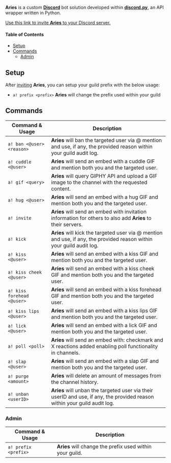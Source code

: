 **Aries** is a custom [**Discord**](https://discord.com/) bot solution developed within [**discord.py**](https://github.com/Rapptz/discord.py), an API wrapper written in Python.

[Use this link to invite **Aries** to your Discord server.](https://discord.com/api/oauth2/authorize?client_id=858724881004232724&permissions=8&scope=bot)

#### Table of Contents
* [Setup](#setup)
* [Commands](#commands)
  * [Admin](#admin)

## Setup
After [inviting](https://discord.com/api/oauth2/authorize?client_id=858724881004232724&permissions=8&scope=bot) **Aries**, you can setup your guild prefix with the below usage:

* `a! prefix <prefix>` **Aries** will change the prefix used within your guild

## Commands

| Command & Usage | Description |
| ------- | ----------- |
| `a! ban <@user> <reason>` | **Aries** will ban the targeted user via @ mention and use, if any, the provided reason within your guild audit log. |
| `a! cuddle <@user>` | **Aries** will send an embed with a cuddle GIF and mention both you and the targeted user. |
| `a! gif <query>` | **Aries** will query GIPHY API and upload a GIF image to the channel with the requested content. |
| `a! hug <@user>` | **Aries** will send an embed with a hug GIF and mention both you and the targeted user. |
| `a! invite` | **Aries** will send an embed with invitation information for others to also add **Aries** to their servers. |
| `a! kick` | **Aries** will kick the targeted user via @ mention and use, if any, the provided reason within your guild audit log. |
| `a! kiss <@user>` | **Aries** will send an embed with a kiss GIF and mention both you and the targeted user. |
| `a! kiss cheek <@user>` | **Aries** will send an embed with a kiss cheek GIF and mention both you and the targeted user. |
| `a! kiss forehead <@user>` | **Aries** will send an embed with a kiss forehead GIF and mention both you and the targeted user. |
| `a! kiss lips <@user>` | **Aries** will send an embed with a kiss lips GIF and mention both you and the targeted user. |
| `a! lick <@user>` | **Aries** will send an embed with a lick GIF and mention both you and the targeted user. |
| `a! poll <poll>` | **Aries** will send an embed with: checkmark and X reactions added enabling poll functionality in channels. |
| `a! slap <@user>` | **Aries** will send an embed with a slap GIF and mention both you and the targeted user. |
| `a! purge <amount>` | **Aries** will delete an amount of messages from the channel history. |
| `a! unban <userID>` | **Aries** will unban the targeted user via their userID and use, if any, the provided reason within your guild audit log. |


### Admin

| Command & Usage | Description |
| ------- | ----------- |
| `a! prefix <prefix>` | **Aries** will change the prefix used within your guild. |
